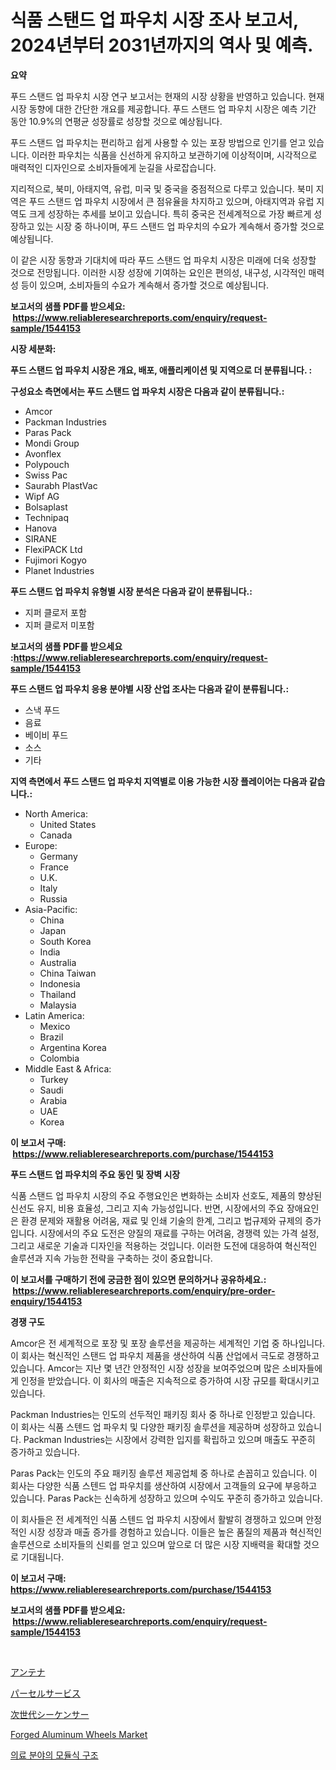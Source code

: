 <p><h1>식품 스탠드 업 파우치 시장 조사 보고서, 2024년부터 2031년까지의 역사 및 예측.</h1></p><p><strong>요약</strong></p>
<p><p>푸드 스탠드 업 파우치 시장 연구 보고서는 현재의 시장 상황을 반영하고 있습니다. 현재 시장 동향에 대한 간단한 개요를 제공합니다. 푸드 스탠드 업 파우치 시장은 예측 기간 동안 10.9%의 연평균 성장률로 성장할 것으로 예상됩니다.</p><p>푸드 스탠드 업 파우치는 편리하고 쉽게 사용할 수 있는 포장 방법으로 인기를 얻고 있습니다. 이러한 파우치는 식품을 신선하게 유지하고 보관하기에 이상적이며, 시각적으로 매력적인 디자인으로 소비자들에게 눈길을 사로잡습니다.</p><p>지리적으로, 북미, 아태지역, 유럽, 미국 및 중국을 중점적으로 다루고 있습니다. 북미 지역은 푸드 스탠드 업 파우치 시장에서 큰 점유율을 차지하고 있으며, 아태지역과 유럽 지역도 크게 성장하는 추세를 보이고 있습니다. 특히 중국은 전세계적으로 가장 빠르게 성장하고 있는 시장 중 하나이며, 푸드 스탠드 업 파우치의 수요가 계속해서 증가할 것으로 예상됩니다.</p><p>이 같은 시장 동향과 기대치에 따라 푸드 스탠드 업 파우치 시장은 미래에 더욱 성장할 것으로 전망됩니다. 이러한 시장 성장에 기여하는 요인은 편의성, 내구성, 시각적인 매력성 등이 있으며, 소비자들의 수요가 계속해서 증가할 것으로 예상됩니다.</p></p>
<p><strong>보고서의 샘플 PDF를 받으세요: &nbsp;<a href="https://www.reliableresearchreports.com/enquiry/request-sample/1544153">https://www.reliableresearchreports.com/enquiry/request-sample/1544153</a></strong></p>
<p><strong>시장 세분화:</strong></p>
<p><strong> 푸드 스탠드 업 파우치 시장은 개요, 배포, 애플리케이션 및 지역으로 더 분류됩니다. :</strong></p>
<p><strong>구성요소 측면에서는 푸드 스탠드 업 파우치 시장은 다음과 같이 분류됩니다.:</strong></p>
<p><ul><li>Amcor</li><li>Packman Industries</li><li>Paras Pack</li><li>Mondi Group</li><li>Avonflex</li><li>Polypouch</li><li>Swiss Pac</li><li>Saurabh PlastVac</li><li>Wipf AG</li><li>Bolsaplast</li><li>Technipaq</li><li>Hanova</li><li>SIRANE</li><li>FlexiPACK Ltd</li><li>Fujimori Kogyo</li><li>Planet Industries</li></ul></p>
<p><strong> 푸드 스탠드 업 파우치 유형별 시장 분석은 다음과 같이 분류됩니다.:</strong></p>
<p><ul><li>지퍼 클로저 포함</li><li>지퍼 클로저 미포함</li></ul></p>
<p><strong>보고서의 샘플 PDF를 받으세요 :<a href="https://www.reliableresearchreports.com/enquiry/request-sample/1544153">https://www.reliableresearchreports.com/enquiry/request-sample/1544153</a></strong></p>
<p><strong> 푸드 스탠드 업 파우치 응용 분야별 시장 산업 조사는 다음과 같이 분류됩니다.:</strong></p>
<p><ul><li>스낵 푸드</li><li>음료</li><li>베이비 푸드</li><li>소스</li><li>기타</li></ul></p>
<p><strong>지역 측면에서 푸드 스탠드 업 파우치 지역별로 이용 가능한 시장 플레이어는 다음과 같습니다.:</strong></p>
<p><ul>
    <li>
        North America:
        <ul>
            <li>United States</li>
            <li>Canada</li>
        </ul>
    </li>
    <li>
        Europe:
        <ul>
            <li>Germany</li>
            <li>France</li>
            <li>U.K.</li>
            <li>Italy</li>
            <li>Russia</li>
        </ul>
    </li>
    <li>
        Asia-Pacific:
        <ul>
            <li>China</li>
            <li>Japan</li>
            <li>South Korea</li>
            <li>India</li>
            <li>Australia</li>
            <li>China Taiwan</li>
            <li>Indonesia</li>
            <li>Thailand</li>
            <li>Malaysia</li>
        </ul>
    </li>
    <li>
        Latin America:
        <ul>
            <li>Mexico</li>
            <li>Brazil</li>
            <li>Argentina Korea</li>
            <li>Colombia</li>
        </ul>
    </li>
    <li>
        Middle East & Africa:
        <ul>
            <li>Turkey</li>
            <li>Saudi</li>
            <li>Arabia</li>
            <li>UAE</li>
            <li>Korea</li>
        </ul>
    </li>
    </ul></p>
<p><strong>이 보고서 구매: &nbsp;<a href="https://www.reliableresearchreports.com/purchase/1544153">https://www.reliableresearchreports.com/purchase/1544153</a></strong></p>
<p><strong>푸드 스탠드 업 파우치의 주요 동인 및 장벽 시장</strong></p>
<p><p>식품 스탠드 업 파우치 시장의 주요 주행요인은 변화하는 소비자 선호도, 제품의 향상된 신선도 유지, 비용 효율성, 그리고 지속 가능성입니다. 반면, 시장에서의 주요 장애요인은 환경 문제와 재활용 어려움, 재료 및 인쇄 기술의 한계, 그리고 법규제와 규제의 증가입니다. 시장에서의 주요 도전은 양질의 재료를 구하는 어려움, 경쟁력 있는 가격 설정, 그리고 새로운 기술과 디자인을 적용하는 것입니다. 이러한 도전에 대응하여 혁신적인 솔루션과 지속 가능한 전략을 구축하는 것이 중요합니다.</p></p>
<p><strong>이 보고서를 구매하기 전에 궁금한 점이 있으면 문의하거나 공유하세요.: &nbsp;<a href="https://www.reliableresearchreports.com/enquiry/pre-order-enquiry/1544153">https://www.reliableresearchreports.com/enquiry/pre-order-enquiry/1544153</a></strong></p>
<p><strong>경쟁 구도</strong></p>
<p><p>Amcor은 전 세계적으로 포장 및 포장 솔루션을 제공하는 세계적인 기업 중 하나입니다. 이 회사는 혁신적인 스탠드 업 파우치 제품을 생산하여 식품 산업에서 극도로 경쟁하고 있습니다. Amcor는 지난 몇 년간 안정적인 시장 성장을 보여주었으며 많은 소비자들에게 인정을 받았습니다. 이 회사의 매출은 지속적으로 증가하여 시장 규모를 확대시키고 있습니다.</p><p>Packman Industries는 인도의 선두적인 패키징 회사 중 하나로 인정받고 있습니다. 이 회사는 식품 스텐드 업 파우치 및 다양한 패키징 솔루션을 제공하며 성장하고 있습니다. Packman Industries는 시장에서 강력한 입지를 확립하고 있으며 매출도 꾸준히 증가하고 있습니다.</p><p>Paras Pack는 인도의 주요 패키징 솔루션 제공업체 중 하나로 손꼽히고 있습니다. 이 회사는 다양한 식품 스텐드 업 파우치를 생산하여 시장에서 고객들의 요구에 부응하고 있습니다. Paras Pack는 신속하게 성장하고 있으며 수익도 꾸준히 증가하고 있습니다.</p><p>이 회사들은 전 세계적인 식품 스텐드 업 파우치 시장에서 활발히 경쟁하고 있으며 안정적인 시장 성장과 매출 증가를 경험하고 있습니다. 이들은 높은 품질의 제품과 혁신적인 솔루션으로 소비자들의 신뢰를 얻고 있으며 앞으로 더 많은 시장 지배력을 확대할 것으로 기대됩니다.</p></p>
<p><strong>이 보고서 구매: &nbsp; <a href="https://www.reliableresearchreports.com/purchase/1544153">https://www.reliableresearchreports.com/purchase/1544153</a></strong></p>
<p><strong>보고서의 샘플 PDF를 받으세요: &nbsp;<a href="https://www.reliableresearchreports.com/enquiry/request-sample/1544153">https://www.reliableresearchreports.com/enquiry/request-sample/1544153</a></strong><strong></strong></p>
<p>&nbsp;</p>
<p><p><a href="https://medium.com/@rebekaanderson14/%E3%82%A2%E3%83%B3%E3%83%86%E3%83%8A%E5%B8%82%E5%A0%B4%E3%81%AF-%E5%B8%82%E5%A0%B4%E3%82%B7%E3%82%A7%E3%82%A2-%E3%82%B5%E3%82%A4%E3%82%BA-2031%E5%B9%B4%E3%81%BE%E3%81%A7%E3%81%AE%E4%BA%88%E6%B8%AC%E3%81%AB%E7%84%A6%E7%82%B9%E3%82%92%E5%BD%93%E3%81%A6%E3%81%A6%E3%81%84%E3%81%BE%E3%81%99-2992a8e67326">アンテナ</a></p><p><a href="https://github.com/EstelWisozk1/Market-Research-Report-List-1/blob/main/718093214314.md">パーセルサービス</a></p><p><a href="https://github.com/lrlmopnhwd79300/Market-Research-Report-List-1/blob/main/219710114313.md">次世代シーケンサー</a></p><p><a href="https://issuu.com/reportprime-2/docs/forged-aluminum-wheels-market-size-2030.pptx">Forged Aluminum Wheels Market</a></p><p><a href="https://github.com/vsckjg50460/Market-Research-Report-List-1/blob/main/463878813444.md">의료 분야의 모듈식 구조</a></p></p>